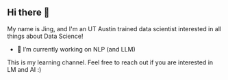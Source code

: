 ## Hi there 👋 

My name is Jing, and I'm an UT Austin trained data scientist interested in all things about Data Science! 

- 🔭 I’m currently working on NLP (and LLM)

This is my learning channel. Feel free to reach out if you are interested in LM and AI :) 
<!--
**xjv587/xjv587** is a ✨ _special_ ✨ repository because its `README.md` (this file) appears on your GitHub profile.

Here are some ideas to get you started:

- 🔭 I’m currently working on ...
- 🌱 I’m currently learning ...
- 👯 I’m looking to collaborate on ...
- 🤔 I’m looking for help with ...
- 💬 Ask me about ...
- 📫 How to reach me: ...
- 😄 Pronouns: ...
- ⚡ Fun fact: ...
-->
